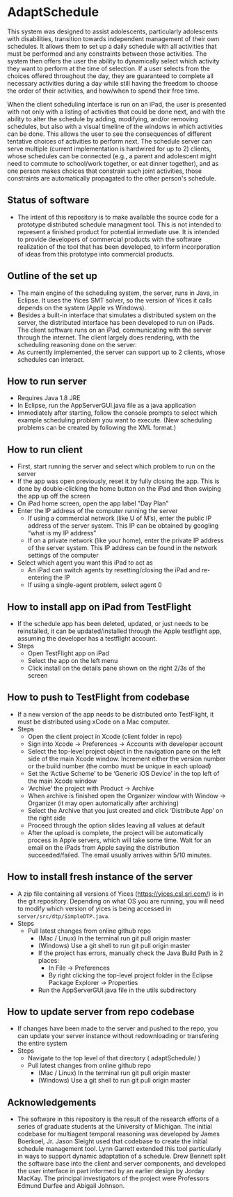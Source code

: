 # AdaptSchedule
This system was designed to assist adolescents, particularly adolescents with disabilities, transition towards independent management of their own schedules. It allows them to set up a daily schedule with all activities that must be performed and any constraints between those activities. The system then offers the user the ability to dynamically select which activity they want to perform at the time of selection. If a user selects from the choices offered throughout the day, they are guaranteed to complete all necessary activities during a day while still having the freedom to choose the order of their activities, and how/when to spend their free time.

When the client scheduling interface is run on an iPad, the user is presented with not only with a listing of activities that could be done next, and with the ability to alter the schedule by adding, modifying, and/or removing schedules, but also with a visual timeline of the windows in which activities can be done.  This allows the user to see the consequences of different tentative choices of activities to perform next.  The schedule server can serve multiple (current implementation is hardwired for up to 2) clients, whose schedules can be connected (e.g., a parent and adolescent might need to commute to school/work together, or eat dinner together), and as one person makes choices that constrain such joint activities, those constraints are automatically propagated to the other person's schedule.

## Status of software
- The intent of this repository is to make available the source code for a prototype distributed schedule managment tool. This is not intended to represent a finished product for potential immediate use.  It is intended to provide developers of commercial products with the software realization of the tool that has been developed, to inform incorporation of ideas from this prototype into commercial products.

## Outline of the set up
- The main engine of the scheduling system, the server, runs in Java, in Eclipse.  It uses the Yices SMT solver, so the version of Yices it calls depends on the system (Apple vs Windows).
- Besides a built-in interface that simulates a distributed system on the server, the distributed interface has been developed to run on iPads.  The client software runs on an iPad, communicating with the server through the internet.  The client largely does rendering, with the scheduling reasoning done on the server.
- As currently implemented, the server can support up to 2 clients, whose schedules can interact.


## How to run server
- Requires Java 1.8 JRE
- In Eclipse, run the AppServerGUI.java file as a java application
- Immediately after starting, follow the console prompts to select which example scheduling problem you want to execute.  (New scheduling problems can be created by following the XML format.)

## How to run client
- First, start running the server and select which problem to run on the server
- If the app was open previously, reset it by fully closing the app. This is done by double-clicking the home button on the iPad and then swiping the app up off the screen
- On iPad home screen, open the app label "Day Plan"
- Enter the IP address of the computer running the server
  - If using a commercial network (like U of M’s), enter the public IP address of the server system. This IP can be obtained by googling “what is my IP address”
  - If on a private network (like your home), enter the private IP address of the server system. This IP address can be found in the network settings of the computer
- Select which agent you want this iPad to act as
  - An iPad can switch agents by resetting/closing the iPad and re-entering the IP
  - If using a single-agent problem, select agent 0


## How to install app on iPad from TestFlight
- If the schedule app has been deleted, updated, or just needs to be reinstalled, it can be updated/installed through the Apple testflight app, assuming the developer has a testflight account.
- Steps
  - Open TestFlight app on iPad
  - Select the app on the left menu
  - Click install on the details pane shown on the right 2/3s of the screen

## How to push to TestFlight from codebase
- If a new version of the app needs to be distributed onto TestFlight, it must be distributed using xCode on a Mac computer.
- Steps
  - Open the client project in Xcode (client folder in repo)
  - Sign into Xcode -> Preferences -> Accounts with developer account
  - Select the top-level project object in the navigation pane on the left side of the main Xcode window. Increment either the version number or the build number (the combo must be unique in each upload)
  - Set the ‘Active Scheme’ to be ‘Generic iOS Device’ in the top left of the main Xcode window
  - ‘Archive’ the project with Product -> Archive
  - When archive is finished open the Organizer window with Window -> Organizer (it may open automatically after archiving)
  - Select the Archive that you just created and click ‘Distribute App’ on the right side
  - Proceed through the option slides leaving all values at default
  - After the upload is complete, the project will be automatically process in Apple servers, which will take some time. Wait for an email on the iPads from Apple saying the distribution succeeded/failed. The email usually arrives within 5/10 minutes.

## How to install fresh instance of the server
- A zip file containing all versions of Yices (https://yices.csl.sri.com/) is in the git repository.  Depending on what OS you are running, you will need to modify which version of yices is being accessed in `server/src/dtp/SimpleDTP.java`.
- Steps
  - Pull latest changes from online github repo
    - (Mac / Linux) In the terminal run git pull origin master
    - (Windows) Use a git shell to run git pull origin master
    - If the project has errors, manually check the Java Build Path in 2 places:
      - In File -> Preferences
      - By right clicking the top-level project folder in the Eclipse Package Explorer -> Properties
    - Run the AppServerGUI.java file in the utils subdirectory

## How to update server from repo codebase
- If changes have been made to the server and pushed to the repo, you can update your server instance without redownloading or transfering the entire system
- Steps
  - Navigate to the top level of that directory ( adaptSchedule/ )
  - Pull latest changes from online github repo
    - (Mac / Linux) In the terminal run git pull origin master
    - (Windows) Use a git shell to run git pull origin master

## Acknowledgements
- The software in this repository is the result of the research efforts of a series of graduate students at the University of Michigan. The initial codebase for multiagent temporal reasoning was developed by James Boerkoel, Jr. Jason Sleight used that codebase to create the initial schedule management tool.  Lynn Garrett extended this tool particularly in ways to support dynamic adaptation of a schedule.  Drew Bennett split the software base into the client and server components, and developed the user interface in part informed by an earlier design by Jorday MacKay.  The principal investigators of the project were Professors Edmund Durfee and Abigail Johnson.
